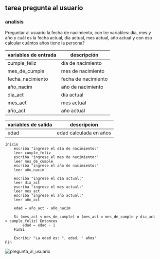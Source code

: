 ## tarea pregunta al usuario

### analisis

Preguntar al usuario la fecha de nacimiento, con tre variables: día, mes y año y cuál es la fecha actual, día actual, mes actual, año actual y con eso calcular cuántos años tiene la persona?

| variables de entrada | descripción |
|----------------------|-------------|
|cumple_feliz          |día de nacimiento |
|mes_de_cumple         |mes de nacimiento |
|fecha_nacimiento      |fecha de nacimiento|
|año_nacim             | año de nacimiento |
|dia_act               | día actual   |
|mes_act               | mes actual   |
|año_act               | año actual   |

|variables de salida | descripcion |
|--------------------|-------------|
| edad | edad calculada en años |


```
Inicio
    escriba "ingrese el día de nacimiento:"
    leer cumple_feliz
    escriba "ingrese el mes de nacimiento:"
    leer mes_de_cumple
    escriba "ingrese el año de nacimiento:"
    leer año_nacim 

    escriba "ingrese el día actual:"
    leer dia_act 
    escriba "ingrese el mes actual:"
    leer mes_act
    escriba "ingrese el año actual:"
    leer año_act

    edad ← año_act - año_nacim

    Si (mes_act < mes_de_cumple) o (mes_act = mes_de_cumple y dia_act < cumple_feliz) Entonces
        edad ← edad - 1 
    FinSi

    Escribir "La edad es: ", edad, " años"
Fin
```

![pregunta_al_usuario](datos_usuario.png)